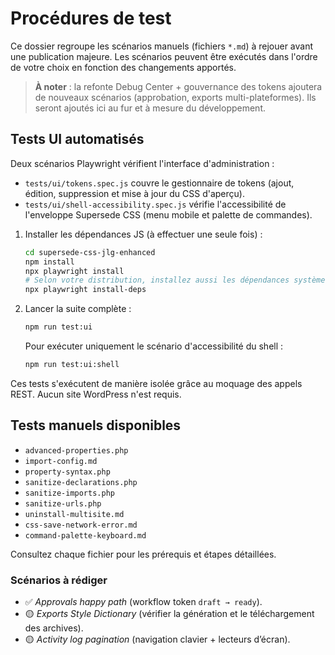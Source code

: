# Procédures de test

Ce dossier regroupe les scénarios manuels (fichiers `*.md`) à rejouer avant une publication majeure. Les scénarios peuvent être exécutés dans l'ordre de votre choix en fonction des changements apportés.

> **À noter** : la refonte Debug Center + gouvernance des tokens ajoutera de nouveaux scénarios (approbation, exports multi-plateformes). Ils seront ajoutés ici au fur et à mesure du développement.

## Tests UI automatisés

Deux scénarios Playwright vérifient l'interface d'administration :

- `tests/ui/tokens.spec.js` couvre le gestionnaire de tokens (ajout, édition, suppression et mise à jour du CSS d'aperçu).
- `tests/ui/shell-accessibility.spec.js` vérifie l'accessibilité de l'enveloppe Supersede CSS (menu mobile et palette de commandes).

1. Installer les dépendances JS (à effectuer une seule fois) :
   ```bash
   cd supersede-css-jlg-enhanced
   npm install
   npx playwright install
   # Selon votre distribution, installez aussi les dépendances système :
   npx playwright install-deps
   ```
2. Lancer la suite complète :
   ```bash
   npm run test:ui
   ```

   Pour exécuter uniquement le scénario d'accessibilité du shell :
   ```bash
   npm run test:ui:shell
   ```

Ces tests s'exécutent de manière isolée grâce au moquage des appels REST. Aucun site WordPress n'est requis.

## Tests manuels disponibles

- `advanced-properties.php`
- `import-config.md`
- `property-syntax.php`
- `sanitize-declarations.php`
- `sanitize-imports.php`
- `sanitize-urls.php`
- `uninstall-multisite.md`
- `css-save-network-error.md`
- `command-palette-keyboard.md`

Consultez chaque fichier pour les prérequis et étapes détaillées.

### Scénarios à rédiger

- ✅ _Approvals happy path_ (workflow token `draft → ready`).
- 🟡 _Exports Style Dictionary_ (vérifier la génération et le téléchargement des archives).
- 🟡 _Activity log pagination_ (navigation clavier + lecteurs d’écran).
